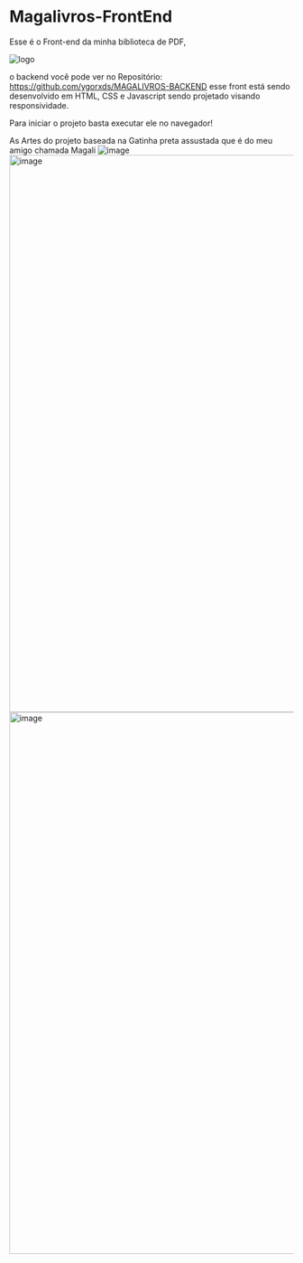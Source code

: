 # Magalivros-FrontEnd
Esse é o Front-end da minha biblioteca de PDF,

![logo](https://user-images.githubusercontent.com/80071063/159948465-082c5b8b-205e-4d56-a027-cd655ea19400.png)

o backend você pode ver no Repositório: https://github.com/ygorxds/MAGALIVROS-BACKEND 
esse front está sendo desenvolvido em HTML, CSS e Javascript sendo projetado visando responsividade. 

Para iniciar o projeto basta executar ele no navegador!

As Artes do projeto baseada na Gatinha preta assustada que é do meu amigo chamada Magali
![image](https://user-images.githubusercontent.com/80071063/158878233-a4940c27-1348-471d-8c5a-7c351f6f465b.png)
<img width="986" alt="image" src="https://user-images.githubusercontent.com/80071063/158880445-848c1e0b-81a5-4e0e-b62e-2a93db2d196d.png">
<img width="959" alt="image" src="https://user-images.githubusercontent.com/80071063/158880490-f98bad76-98fb-4a49-a0d4-3d74a65e9f99.png">
